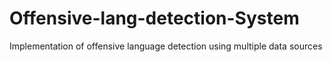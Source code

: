 # Offensive-lang-detection-System
Implementation of offensive language detection using multiple data sources
